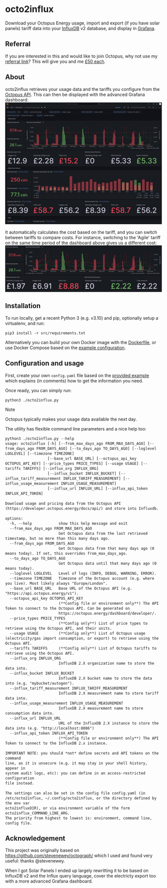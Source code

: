 # octo2influx

Download your Octopus Energy usage, import and export (if you have solar panels) tariff data into your [InfluxDB](https://www.influxdata.com/products/influxdb-overview/) v2 database, and display in [Grafana](https://grafana.com/).

## Referral

If you are interested in this and would like to join Octopus, why not use my [referral link](https://share.octopus.energy/amber-birch-257)? This will give you and me [£50 each](https://octopus.energy/help-and-faqs/articles/i-have-a-question-about-octopus-pound50-referrals/).

## About

octo2influx retrieves your usage data and the tariffs you configure from the [Octopus API](https://developer.octopus.energy/docs/api/). This can then be displayed with the advanced Grafana dashboard: ![screenshot of the Grafana dashboard](images/grafana-dashboard-overview.png)

It automatically calculates the cost based on the tariff, and you can switch between tariffs to compare costs. For instance, switching to the 'Agile' tariff on the same time period of the dashboard above gives us a different cost: ![screenshot of the electricty cost with a different tariff](images/grafana-example-agile.png)

## Installation

To run locally, get a recent Python 3 (e.g. v3.10) and pip, optionally setup a virtualenv, and run:
```shell
pip3 install -r src/requirements.txt
```

Alternatively you can build your own Docker image with the [Dockerfile](src/Dockerfile), or use Docker Compose based on the [example configuration](docker-compose.example.yml).

## Configuration and usage

First, create your own `config.yaml` file based on the [provided example](src/config.example.yaml) which explains (in comments) how to get the information you need.

Once ready, you can simply run:

```shell
python3 ./octo2influx.py
```
> [!NOTE]
> Octopus typically makes your usage data available the next day.

The utility has flexible command line parameters and a nice help too:

```shell
python3 ./octo2influx.py --help
usage: octo2influx [-h] [--from_max_days_ago FROM_MAX_DAYS_AGO] [--from_days_ago FROM_DAYS_AGO] [--to_days_ago TO_DAYS_AGO] [--loglevel LOGLEVEL] [--timezone TIMEZONE]
                   [--base_url BASE_URL] [--octopus_api_key OCTOPUS_API_KEY] [--price_types PRICE_TYPES] [--usage USAGE] [--tariffs TARIFFS] [--influx_org INFLUX_ORG]
                   [--influx_bucket INFLUX_BUCKET] [--influx_tariff_measurement INFLUX_TARIFF_MEASUREMENT] [--influx_usage_measurement INFLUX_USAGE_MEASUREMENT]
                   [--influx_url INFLUX_URL] [--influx_api_token INFLUX_API_TOKEN]

Download usage and pricing data from the Octopus API
(https://developer.octopus.energy/docs/api/) and store into Influxdb.

options:
  -h, --help            show this help message and exit
  --from_max_days_ago FROM_MAX_DAYS_AGO
                        Get Octopus data from the last retrieved timestamp, but no more than this many days ago.
  --from_days_ago FROM_DAYS_AGO
                        Get Octopus data from that many days ago (0 means today). If set, this overrides from_max_days_ago.
  --to_days_ago TO_DAYS_AGO
                        Get Octopus data until that many days ago (0 means today).
  --loglevel LOGLEVEL   Level of logs (INFO, DEBUG, WARNING, ERROR).
  --timezone TIMEZONE   Timezone of the Octopus account (e.g. where you live). Most likely always "Europe/London".
  --base_url BASE_URL   Base URL of the Octopus API (e.g. "https://api.octopus.energy/v1").
  --octopus_api_key OCTOPUS_API_KEY
                        (**Config file or environment only**) The API Token to connect to the Octopus API. Can be generated on
                        https://octopus.energy/dashboard/developer/.
  --price_types PRICE_TYPES
                        (**Config only**) List of price types to retrieve using the Octopus API, and their units.
  --usage USAGE         (**Config only**) List of Octopus usage (electricity/gas import consumption, or export) to retrieve using the Octopus API.
  --tariffs TARIFFS     (**Config only**) List of Octopus tariffs to retrieve using the Octopus API.
  --influx_org INFLUX_ORG
                        InfluxDB 2.X organization name to store the data into.
  --influx_bucket INFLUX_BUCKET
                        InfluxDB 2.X bucket name to store the data into (e.g. "mybucket/autogen").
  --influx_tariff_measurement INFLUX_TARIFF_MEASUREMENT
                        InfluxDB 2.X measurement name to store tariff data into.
  --influx_usage_measurement INFLUX_USAGE_MEASUREMENT
                        InfluxDB 2.X measurement name to store consumption data into.
  --influx_url INFLUX_URL
                        URL of the InfluxDB 2.X instance to store the data into (e.g. "http://localhost:8086")
  --influx_api_token INFLUX_API_TOKEN
                        (**Config file or environment only**) The API Token to connect to the InfluxDB 2.x instance.

IMPORTANT NOTE: you should *not* define secrets and API tokens on the command
line, as it is unsecure (e.g. it may stay in your shell history, appear in
system audit logs, etc): you can define in an access-restricted configuration
file instead.

The settings can also be set in the config file config.yaml (in
/etc/octo2influx, ~/.config/octo2influx, or the directory defined by the env var
octo2influxDIR), or via environment variable of the form
octo2influx_COMMAND_LINE_ARG.
The priority from highest to lowest is: environment, command line, config file.
```

## Acknowledgement

This project was originally based on https://github.com/stevenewey/octograph/ which I used and found very useful: thanks @stevenewey. 

When I got Solar Panels I ended up largely rewritting it to be based on InfluxDB v2 and the Influx query language, cover the electricty export too with a more advanced Grafana dashboard.
